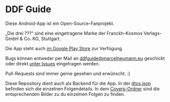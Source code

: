 # DDF Guide

Diese Android-App ist ein Open-Source-Fanprojekt. 

„Die drei ???“ sind eine eingetragene Marke der Franckh-Kosmos Verlags-GmbH & Co. KG, Stuttgart.

Die App steht auch [im Google Play Store](https://play.google.com/store/apps/details?id=celloapps.ddfguide) zur Verfügung. 

Bugs können entweder per Mail an ddfguide@marcelneumann.eu geschickt oder direkt [unter Issues](https://github.com/selmaohneh/DdfGuide/issues) eingetragen werden.

Pull-Requests sind immer gerne gesehen und erwünscht. :)

Diese Repository dient auch als Backend für die App. In der [dtos.json](https://github.com/selmaohneh/DdfGuide/blob/master/dtos.json) befinden sich die einzelnen Folgendetails. In dem [Covers-Ordner](https://github.com/selmaohneh/DdfGuide/tree/master/Covers) sind die entsprechenden Bilder zu du einzelnen Folgen zu finden.
